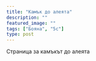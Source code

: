 ```yaml
---
title: "Камък до алеята"
description: ""
featured_image: ""
tags: ["Бояна", "5c"]
type: post
---
```

Страница за камъкът до алеята